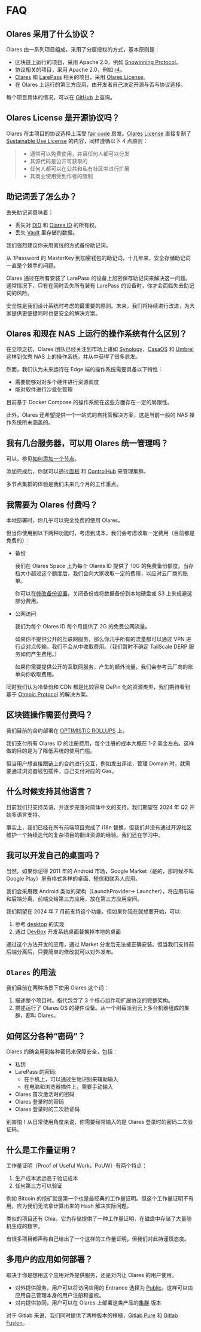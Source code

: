 # FAQ

## Olares 采用了什么协议？

Olares 由一系列项目组成，采用了分层授权的方式，基本原则是：

- 区块链上运行的项目，采用 Apache 2.0，例如 [Snowinning Protocol](https://github.com/beclab/olaresdid-contract-system)。
- 协议相关的项目，采用 Apache 2.0，例如 [r4](https://github.com/beclab/r4)。
- [Olares](https://github.com/beclab/olares) 和 [LarePass](https://github.com/beclab/LarePass) 相关的项目，采用 [Olares License](https://github.com/beclab/olares?tab=License-1-ov-file)。
- 在 Olares 上运行的第三方应用，由开发者自己决定开源与否与协议选择。

每个项目具体的情况，可以在 [GitHub](https://github.com/beclab) 上查询。

## Olares License 是开源协议吗？

Olares 在主项目的协议选择上深受 [fair code](https://faircode.io/) 启发。[Olares License](https://github.com/n8n-io/n8n/blob/master/LICENSE.md) 直接复制了 [Sustainable Use License](https://github.com/n8n-io/n8n/blob/master/LICENSE.md) 的内容，同样遵循以下 4 点原则：

> - 通常可以免费使用，并且任何人都可以分发
> - 其源代码是公开可获取的
> - 任何人都可以在公共和私有社区中进行扩展
> - 其商业使用受到作者的限制

## 助记词丢了怎么办？

丢失助记词意味着：

- 丢失对 [DID](../../developer/contribute/snowinning/concepts.md#去中心化标识符-did) 和 [Olares ID](../../../developer/contribute/snowinning/olares-id.md) 的所有权。
- 丢失 [Vault](../../how-to/olares/vault/index.md) 里存储的数据。

我们强烈建议你采用离线的方式备份助记词。

从 1Password 的 MasterKey 到加密钱包的助记词，十几年来，安全存储助记词一直是个棘手的问题。

Olares 通过在所有安装了 LarePass 的设备上加密保存助记词来解决这一问题。通常情况下，只有在同时丢失所有装有 LarePass 的设备时，你才会面临失去助记词的风险。

安全性是我们设计系统时考虑的最重要的原则。未来，我们将持续进行改进，为大家提供更便捷同时也更安全的解决方案。

## Olares 和现在 NAS 上运行的操作系统有什么区别？

在立项之初，Olares 团队已经关注到市场上诸如 [Synology](https://www.synology.com/en-global/dsm/packages)，[CasaOS](https://github.com/IceWhaleTech/CasaOS) 和 [Umbrel](https://github.com/getumbrel/umbrel) 这样到优秀 NAS 上的操作系统，并从中获得了很多启发。

然而，我们认为未来运行在 Edge 端的操作系统需要具备以下特性：

- 需要能够对对多个硬件进行资源调度
- 能对软件进行沙盒化管理

目前基于 Docker Compose 的操作系统在这些方面存在一定的局限性。

此外，Olares 还希望提供一个一站式的自托管解决方案，这是当前一般的 NAS 操作系统所未涵盖的。

## 我有几台服务器，可以用 Olares 统一管理吗？

可以，参见[如何添加一个节点](../../developer/develop/advanced/cli.md)。

添加完成后，你就可以通过[面板](../../how-to/olares/dashboard/index.md) 和 [ControlHub](../../how-to/olares/controlhub/index.md) 来管理集群。

多节点集群的体验是我们未来几个月的工作重点。

## 我需要为 Olares 付费吗？

本地部署时，你几乎可以完全免费的使用 Olares。

但当你使用到以下两种功能时，考虑到成本，我们会考虑收取一定费用（目前都是免费的）:

- 备份

  我们在 Olares Space 上为每个 Olares ID 提供了 10G 的免费备份额度。当存档大小超过这个额度后，我们会向大家收取一定的费用，以应对云厂商的账单。

  你可以在[修改备份设置](../../how-to/olares/settings/backup.md)，关闭备份或将数据备份到本地硬盘或 S3 上来规避这部分费用。

- 公网访问

  我们为每个 Olares ID 每个月提供了 2G 的免费公网流量。

  如果你不提供公开的互联网服务，那么你几乎所有的流量都可以通过 VPN 进行点对点传输，我们不会从中收取费用。（我们暂时不确定 TailScale DERP 服务如何产生费用。）

  如果你需要提供公开的互联网服务，产生的额外流量，我们会参考云厂商的账单向你收取费用。

同时我们认为冷备份和 CDN 都是比较容易 DePin 化的资源类型，我们期待看到基于 [Otmoic Protocol](../protocol/otmoic.md) 的解决方案。

## 区块链操作需要付费吗？

我们目前的合约部署在 [OPTIMISTIC ROLLUPS](https://optimism.io/) 上。

我们支付所有 Olares ID 的注册费用，每个注册的成本大概在 1-2 美金左右。这样做的目的是为了降低系统的使用门槛。

但当用户想直接跟链上的合约进行交互，例如发出评论，管理 Domain 时，就需要通过浏览器钱包插件，自己支付对应的 Gas。

## 什么时候支持其他语言？

目前我们只支持英语，并逐步完善对简体中文的支持。我们期望在 2024 年 Q2 开始多语言支持。

事实上，我们已经在所有前端项目完成了 i18n 替换，但我们并没有通过开源社区维护一个持续迭代的复杂项目的翻译资源的经验。我们还在学习中。

## 我可以开发自己的桌面吗？

当然。如果你记得 2011 年的 Android 市场，Google Market（是的，那时候不叫 Google Play）里有格式各样的桌面、短信和联系人应用。

我们会采用跟 Android 类似的架构（LaunchProvider-> Launcher），将应用前端和后端分离，前端交给第三方应用，放在第三方应用空间。

我们期望在 2024 年 7 月前支持这个功能。但如果你现在就想要开始，可以:

1. 参考 [desktop](https://www.transifex.com/) 的实现
2. 通过 [DevBox](../../developer/contribute/system-app/overview) 开发系统桌面替换掉本地的桌面

通过这个方法开发的应用，通过 Market 分发后无法被正确安装。但当我们支持前后端分离后，只要简单的修改就可以对外发布。

## `Olares` 的用法

我们目前在两种场景下使用 Olares 这个词：

1. 描述整个项目时。指代包含了 3 个核心组件和扩展协议的完整架构。
2. 描述运行了 Olares OS 的硬件设备。从一个树莓派到云上多台机器组成的集群，都叫 Olares。

## 如何区分各种“密码”？

Olares 的确会用到各种密码来保障安全，包括：

- 私钥
- LarePass 的密码:
  - 在手机上，可以通过生物识别来辅助输入
  - 在电脑和浏览器插件上，需要手动输入
- Olares 首次激活时的密码
- Olares 登录时的密码
- Olares 登录时的二次验证码

别害怕！从日常使用角度来说，你需要经常输入的是 Olares 登录时的密码二次验证码。

## 什么是工作量证明？

工作量证明（Proof of Useful Work，PoUW）有两个特点：

1. 生产成本远远高于验证成本
2. 任何第三方可以验证

例如 Bitcoin 的挖矿就是第一个也是最经典的工作量证明。但这个工作量证明不有用，应为我们无法拿计算出来的 Hash 解决实际问题。

类似的项目还有 Chia，它为存储提供了一种工作量证明，在磁盘中存储了大量随机生成的数字。

有很多项目都声称自己给出了一个这样的工作量证明，但我们对此持谨慎态度。

## 多用户的应用如何部署？

取决于你是想用这个应用对外提供服务，还是对内让 Olares 的用户使用。

- 对外提供服务，用户可以将访问应用的 Entrance 选择为 [Public](../olares/network.md#public-entrance)。这样可以由应用自己管理本身的用户注册和鉴权。
- 对内提供协同，用户可以在 Olares 上部署这类产品的[集群](../olares/application.md#集群应用) 版本

对于 Gitlab 来说，我们同时提供了两种版本的移植，[Gitlab Pure](https://github.com/beclab/apps/tree/main/gitlabpure) 和 [Gitlab Fusion](https://github.com/beclab/apps/tree/main/gitlabfusion)。
